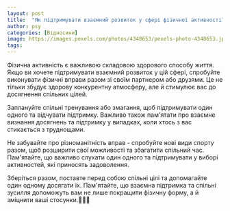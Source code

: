 ```yaml
---
layout: post
title:  "Як підтримувати взаємний розвиток у сфері фізичної активності?"
author: psy
categories: [Відносини]
image: https://images.pexels.com/photos/4348653/pexels-photo-4348653.jpeg?auto=compress&cs=tinysrgb&fit=crop&h=627&w=1200
tags: 
---
```


Фізична активність є важливою складовою здорового способу життя. Якщо ви хочете підтримувати взаємний розвиток у цій сфері, спробуйте виконувати фізичні вправи разом зі своїм партнером або друзями. Це не тільки збудує здорову конкурентну атмосферу, але й стимулює вас до досягнення спільних цілей.

Заплануйте спільні тренування або змагання, щоб підтримувати один одного та відчувати підтримку. Важливо також пам'ятати про взаємне визнання досягнень та підтримку у випадках, коли хтось з вас стикається з труднощами.

Не забувайте про різноманітність вправ - спробуйте нові види спорту разом, щоб розширити свої можливості та збагатити спільний час. Пам'ятайте, що важливо слухати один одного та підтримувати у виборі активностей, які приносять задоволення.

Зберіться разом, поставте перед собою спільні цілі та допомагайте один одному досягати їх. Пам'ятайте, що взаємна підтримка та спільні зусилля допоможуть вам не лише покращити фізичну форму, а й зміцнити ваші стосунки.🏋️‍♂️👫


